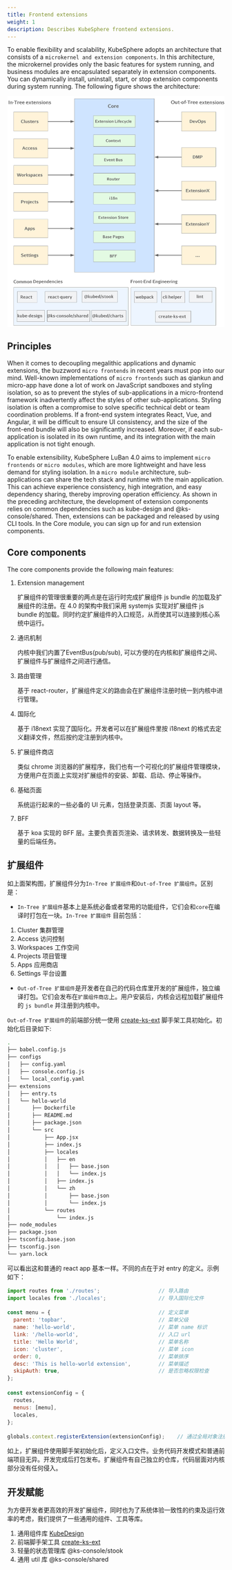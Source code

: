 ```yaml
---
title: Frontend extensions
weight: 1
description: Describes KubeSphere frontend extensions.
---
```


To enable flexibility and scalability, KubeSphere adopts an architecture that consists of a `microkernel and extension components`. In this architecture, the microkernel provides only the basic features for system running, and business modules are encapsulated separately in extension components. You can dynamically install, uninstall, start, or stop extension components during system running. The following figure shows the architecture:


![frontend-extension-arch](./frontend-arch.png)

## Principles

When it comes to decoupling megalithic applications and dynamic extensions, the buzzword `micro frontends` in recent years must pop into our mind. Well-known implementations of `micro frontends` such as qiankun and micro-app have done a lot of work on JavaScript sandboxes and styling isolation, so as to prevent the styles of sub-applications in a micro-frontend framework inadvertently affect the styles of other sub-applications. Styling isolation is often a compromise to solve specific technical debt or team coordination problems. If a front-end system integrates React, Vue, and Angular, it will be difficult to ensure UI consistency, and the size of the front-end bundle will also be significantly increased. Moreover, if each sub-application is isolated in its own runtime, and its integration with the main application is not tight enough.

To enable extensibility, KubeSphere LuBan 4.0 aims to implement `micro frontends` or `micro modules`, which are more lightweight and have less demand for styling isolation. In a `micro module` architecture, sub-applications can share the tech stack and runtime with the main application. This can achieve experience consistency, high integration, and easy dependency sharing, thereby improving operation efficiency. As shown in the preceding architecture, the development of extension components relies on common dependencies such as kube-design and @ks-console/shared. Then, extensions can be packaged and released by using CLI tools. In the Core module, you can sign up for and run extension components.

## Core components
The core components provide the following main features:
1. Extension management

   扩展组件的管理很重要的两点是在运行时完成扩展组件 js bundle 的加载及扩展组件的注册。在 4.0 的架构中我们采用 systemjs 实现对扩展组件 js bundle 的加载。同时约定扩展组件的入口规范，从而使其可以连接到核心系统中运行。
2. 通讯机制

   内核中我们内置了EventBus(pub/sub), 可以方便的在内核和扩展组件之间、扩展组件与扩展组件之间进行通信。
3. 路由管理

   基于 react-router，扩展组件定义的路由会在扩展组件注册时统一到内核中进行管理。
4. 国际化

   基于 i18next 实现了国际化。开发者可以在扩展组件里按 i18next 的格式去定义翻译文件，然后按约定注册到内核中。
5. 扩展组件商店

   类似 chrome 浏览器的扩展程序，我们也有一个可视化的扩展组件管理模块，方便用户在页面上实现对扩展组件的安装、卸载、启动、停止等操作。

6. 基础页面

   系统运行起来的一些必备的 UI 元素，包括登录页面、页面 layout 等。
7. BFF

   基于 koa 实现的 BFF 层。主要负责首页渲染、请求转发、数据转换及一些轻量的后端任务。


## 扩展组件

如上面架构图，扩展组件分为`In-Tree 扩展组件`和`Out-of-Tree 扩展组件`。区别是：
* `In-Tree 扩展组件`基本上是系统必备或者常用的功能组件，它们会和`core`在编译时打包在一块。`In-Tree 扩展组件` 目前包括：
1. Cluster 集群管理
2. Access 访问控制
3. Workspaces 工作空间
4. Projects 项目管理
5. Apps 应用商店
6. Settings 平台设置

* `Out-of-Tree 扩展组件`是开发者在自己的代码仓库里开发的扩展组件，独立编译打包。它们会发布在`扩展组件商店`上。用户安装后，内核会远程加载扩展组件的 `js bundle` 并注册到内核中。

`Out-of-Tree 扩展组件`的前端部分统一使用 [create-ks-ext](https://github.com/kubesphere/create-ks-ext) 脚手架工具初始化。初始化后目录如下:

```bash
.
├── babel.config.js
├── configs
│   ├── config.yaml
│   ├── console.config.js
│   └── local_config.yaml
├── extensions
│   ├── entry.ts
│   └── hello-world
│       ├── Dockerfile
│       ├── README.md
│       ├── package.json
│       └── src
│           ├── App.jsx
│           ├── index.js
│           ├── locales
│           │   ├── en
│           │   │   ├── base.json
│           │   │   └── index.js
│           │   ├── index.js
│           │   └── zh
│           │       ├── base.json
│           │       └── index.js
│           └── routes
│               └── index.js
├── node_modules
├── package.json
├── tsconfig.base.json
├── tsconfig.json
└── yarn.lock
```

可以看出这和普通的 react app 基本一样。不同的点在于对 entry 的定义。示例如下：
```javascript
import routes from './routes';                   // 导入路由
import locales from './locales';                 // 导入国际化文件

const menu = {                                   // 定义菜单 
  parent: 'topbar',                              // 菜单父级
  name: 'hello-world',                           // 菜单 name 标识 
  link: '/hello-world',                          // 入口 url    
  title: 'Hello World',                          // 菜单名称  
  icon: 'cluster',                               // 菜单 icon
  order: 0,                                      // 菜单排序  
  desc: 'This is hello-world extension',         // 菜单描述
  skipAuth: true,                                // 是否忽略权限检查
};

const extensionConfig = {
  routes,
  menus: [menu],
  locales,
};

globals.context.registerExtension(extensionConfig);    // 通过全局对象注册扩展组件
```
如上，扩展组件使用脚手架初始化后，定义入口文件。业务代码开发模式和普通前端项目无异。开发完成后打包发布。扩展组件有自己独立的仓库，代码层面对内核部分没有任何侵入。

## 开发赋能
为方便开发者更高效的开发扩展组件，同时也为了系统体验一致性的约束及运行效率的考虑，我们提供了一些通用的组件、工具等库。
1. 通用组件库 [KubeDesign](https://github.com/kubesphere/kube-design)
2. 前端脚手架工具 [create-ks-ext](https://github.com/kubesphere/create-ks-ext)
3. 轻量的状态管理库 @ks-console/stook
4. 通用 util 库 @ks-console/shared

